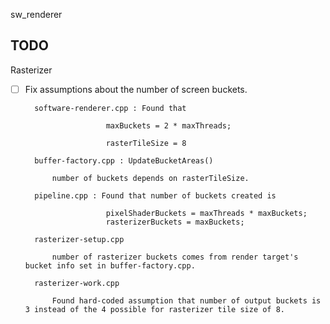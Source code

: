sw_renderer

TODO
-------------------------------------------------------------------
Rasterizer

- [ ] Fix assumptions about the number of screen buckets.

        software-renderer.cpp : Found that

                        maxBuckets = 2 * maxThreads;

                        rasterTileSize = 8

        buffer-factory.cpp : UpdateBucketAreas()

            number of buckets depends on rasterTileSize.

        pipeline.cpp : Found that number of buckets created is 

                        pixelShaderBuckets = maxThreads * maxBuckets;
                        rasterizerBuckets = maxBuckets;

        rasterizer-setup.cpp

            number of rasterizer buckets comes from render target's bucket info set in buffer-factory.cpp.

        rasterizer-work.cpp

            Found hard-coded assumption that number of output buckets is 3 instead of the 4 possible for rasterizer tile size of 8.




